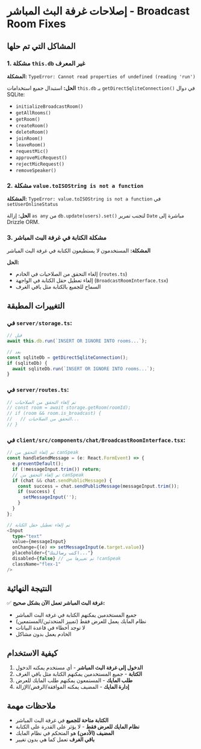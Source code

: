 # إصلاحات غرفة البث المباشر - Broadcast Room Fixes

## المشاكل التي تم حلها

### 1. مشكلة `this.db` غير المعرف
**المشكلة:** `TypeError: Cannot read properties of undefined (reading 'run')`

**الحل:** استبدال جميع استخدامات `this.db` بـ `getDirectSqliteConnection()` في دوال SQLite:

- `initializeBroadcastRoom()`
- `getAllRooms()`
- `getRoom()`
- `createRoom()`
- `deleteRoom()`
- `joinRoom()`
- `leaveRoom()`
- `requestMic()`
- `approveMicRequest()`
- `rejectMicRequest()`
- `removeSpeaker()`

### 2. مشكلة `value.toISOString is not a function`
**المشكلة:** `TypeError: value.toISOString is not a function` في `setUserOnlineStatus`

**الحل:** إزالة `as any` من `db.update(users).set()` لتجنب تمرير `Date` مباشرة إلى Drizzle ORM.

### 3. مشكلة الكتابة في غرفة البث المباشر
**المشكلة:** المستخدمون لا يستطيعون الكتابة في غرفة البث المباشر

**الحل:** 
- إلغاء التحقق من الصلاحيات في الخادم (`routes.ts`)
- إلغاء تعطيل حقل الكتابة في الواجهة (`BroadcastRoomInterface.tsx`)
- السماح للجميع بالكتابة مثل باقي الغرف

## التغييرات المطبقة

### في `server/storage.ts`:
```typescript
// قبل
await this.db.run(`INSERT OR IGNORE INTO rooms...`);

// بعد
const sqliteDb = getDirectSqliteConnection();
if (sqliteDb) {
  await sqliteDb.run(`INSERT OR IGNORE INTO rooms...`);
}
```

### في `server/routes.ts`:
```typescript
// تم إلغاء التحقق من الصلاحيات
// const room = await storage.getRoom(roomId);
// if (room && room.is_broadcast) {
//   // التحقق من الصلاحيات...
// }
```

### في `client/src/components/chat/BroadcastRoomInterface.tsx`:
```typescript
// تم إلغاء التحقق من canSpeak
const handleSendMessage = (e: React.FormEvent) => {
  e.preventDefault();
  if (!messageInput.trim()) return;
  // تم إلغاء التحقق من canSpeak
  if (chat && chat.sendPublicMessage) {
    const success = chat.sendPublicMessage(messageInput.trim());
    if (success) {
      setMessageInput('');
    }
  }
};

// تم إلغاء تعطيل حقل الكتابة
<Input
  type="text"
  value={messageInput}
  onChange={(e) => setMessageInput(e.target.value)}
  placeholder={"اكتب رسالتك..."}
  disabled={false} // تم تغييرها من !canSpeak
  className="flex-1"
/>
```

## النتيجة النهائية

✅ **غرفة البث المباشر تعمل الآن بشكل صحيح:**
- جميع المستخدمين يمكنهم الكتابة في غرفة البث المباشر
- نظام المايك يعمل للعرض فقط (تمييز المتحدثين/المستمعين)
- لا توجد أخطاء في قاعدة البيانات
- الخادم يعمل بدون مشاكل

## كيفية الاستخدام

1. **الدخول إلى غرفة البث المباشر** - أي مستخدم يمكنه الدخول
2. **الكتابة** - جميع المستخدمين يمكنهم الكتابة مثل باقي الغرف
3. **طلب المايك** - المستمعون يمكنهم طلب المايك للعرض
4. **إدارة المايك** - المضيف يمكنه الموافقة/الرفض/الإزالة

## ملاحظات مهمة

- **الكتابة متاحة للجميع** في غرفة البث المباشر
- **نظام المايك للعرض فقط** - لا يؤثر على القدرة على الكتابة
- **المضيف (الأدمن)** هو المتحكم في نظام المايك
- **باقي الغرف** تعمل كما هي بدون تغيير